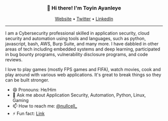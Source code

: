 <h3 align="center">👋 Hi there! I'm Toyin Ayanleye</h3>
<p align="center">
  <a href="https://nullcell8822.github.io/">Website</a> •
  <a href="https://twitter.com/NullCell8822">Twitter</a> •
  <a href="https://linkedin.com/in/toyin-ayanleye">LinkedIn</a>
</p>

---

I am a Cybersecurity professional skilled in application security, cloud security and automation using tools and languages, such as python, javascript, bash, AWS, Burp Suite, and many more. I have dabbled in other areas of tech including embedded systems and deep learning, participated in bug bounty programs, vulnerability disclosure programs, and code reviews.

I love to play games (mostly FPS games and FIFA), watch movies, cook and play around with various web applications. It's great to break things so they can be built stronger.


- 😄 Pronouns: He/Him
- 💬 Ask me about Application Security, Automation, Python, Linux, Gaming
- 📫 How to reach me: [@nullcell_](https://twitter.com/nullcell_)
- ⚡ Fun fact: [Link](https://bit.ly/nullcell-fun-fact)

<!--
**NullCell8822/NullCell8822** is a ✨ _special_ ✨ repository because its `README.md` (this file) appears on your GitHub profile.

Here are some ideas to get you started:

- 🔭 I’m currently working on ...
- 🌱 I’m currently learning ...
- 👯 I’m looking to collaborate on ...
- 🤔 I’m looking for help with ...
- 💬 Ask me about ...
- 📫 How to reach me: ...
- 😄 Pronouns: ...
- ⚡ Fun fact: ...
-->
